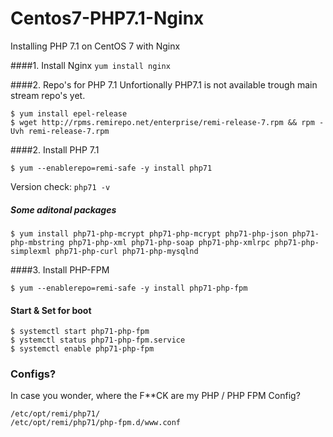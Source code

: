 # Centos7-PHP7.1-Nginx
Installing PHP 7.1 on CentOS 7 with Nginx







####1. Install Nginx
`yum install nginx`



####2. Repo's for PHP 7.1
Unfortionally PHP7.1 is not available trough main stream repo's yet.

    $ yum install epel-release
    $ wget http://rpms.remirepo.net/enterprise/remi-release-7.rpm && rpm -Uvh remi-release-7.rpm


####2. Install PHP 7.1

    $ yum --enablerepo=remi-safe -y install php71

Version check: `php71 -v`


##### Some aditonal packages
    $ yum install php71-php-mcrypt php71-php-mcrypt php71-php-json php71-php-mbstring php71-php-xml php71-php-soap php71-php-xmlrpc php71-php-simplexml php71-php-curl php71-php-mysqlnd



####3. Install PHP-FPM
    
    $ yum --enablerepo=remi-safe -y install php71-php-fpm
    
#### Start & Set for boot
    $ systemctl start php71-php-fpm
    $ ystemctl status php71-php-fpm.service
    $ systemctl enable php71-php-fpm



### Configs?
In case you wonder, where the F**CK are my PHP / PHP FPM Config?
    
    /etc/opt/remi/php71/
    /etc/opt/remi/php71/php-fpm.d/www.conf


